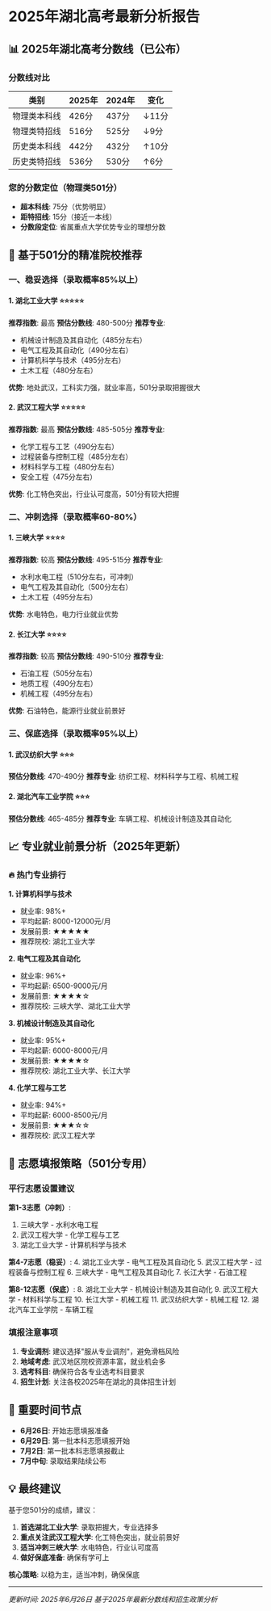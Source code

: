 # 2025年湖北高考最新分析报告

## 📊 2025年湖北高考分数线（已公布）

### 分数线对比
| 类别 | 2025年 | 2024年 | 变化 |
|------|--------|--------|------|
| 物理类本科线 | 426分 | 437分 | ↓11分 |
| 物理类特招线 | 516分 | 525分 | ↓9分 |
| 历史类本科线 | 442分 | 432分 | ↑10分 |
| 历史类特招线 | 536分 | 530分 | ↑6分 |

### 您的分数定位（物理类501分）
- **超本科线**: 75分（优势明显）
- **距特招线**: 15分（接近一本线）
- **分数段定位**: 省属重点大学优势专业的理想分数

## 🎯 基于501分的精准院校推荐

### 一、稳妥选择（录取概率85%以上）

#### 1. 湖北工业大学 ⭐⭐⭐⭐⭐
**推荐指数**: 最高
**预估分数线**: 480-500分
**推荐专业**:
- 机械设计制造及其自动化（485分左右）
- 电气工程及其自动化（490分左右）
- 计算机科学与技术（495分左右）
- 土木工程（480分左右）

**优势**: 地处武汉，工科实力强，就业率高，501分录取把握很大

#### 2. 武汉工程大学 ⭐⭐⭐⭐⭐
**推荐指数**: 最高
**预估分数线**: 485-505分
**推荐专业**:
- 化学工程与工艺（490分左右）
- 过程装备与控制工程（485分左右）
- 材料科学与工程（480分左右）
- 安全工程（475分左右）

**优势**: 化工特色突出，行业认可度高，501分有较大把握

### 二、冲刺选择（录取概率60-80%）

#### 1. 三峡大学 ⭐⭐⭐⭐
**推荐指数**: 较高
**预估分数线**: 495-515分
**推荐专业**:
- 水利水电工程（510分左右，可冲刺）
- 电气工程及其自动化（500分左右）
- 土木工程（495分左右）

**优势**: 水电特色，电力行业就业优势

#### 2. 长江大学 ⭐⭐⭐⭐
**推荐指数**: 较高
**预估分数线**: 490-510分
**推荐专业**:
- 石油工程（505分左右）
- 地质工程（490分左右）
- 机械工程（495分左右）

**优势**: 石油特色，能源行业就业前景好

### 三、保底选择（录取概率95%以上）

#### 1. 武汉纺织大学 ⭐⭐⭐
**预估分数线**: 470-490分
**推荐专业**: 纺织工程、材料科学与工程、机械工程

#### 2. 湖北汽车工业学院 ⭐⭐⭐
**预估分数线**: 465-485分
**推荐专业**: 车辆工程、机械设计制造及其自动化

## 📈 专业就业前景分析（2025年更新）

### 🔥 热门专业排行

**1. 计算机科学与技术**
- 就业率: 98%+
- 平均起薪: 8000-12000元/月
- 发展前景: ★★★★★
- 推荐院校: 湖北工业大学

**2. 电气工程及其自动化**
- 就业率: 96%+
- 平均起薪: 6500-9000元/月
- 发展前景: ★★★★☆
- 推荐院校: 三峡大学、湖北工业大学

**3. 机械设计制造及其自动化**
- 就业率: 95%+
- 平均起薪: 6000-8000元/月
- 发展前景: ★★★★☆
- 推荐院校: 湖北工业大学、长江大学

**4. 化学工程与工艺**
- 就业率: 94%+
- 平均起薪: 6000-8500元/月
- 发展前景: ★★★☆☆
- 推荐院校: 武汉工程大学

## 🎲 志愿填报策略（501分专用）

### 平行志愿设置建议

**第1-3志愿（冲刺）**:
1. 三峡大学 - 水利水电工程
2. 武汉工程大学 - 化学工程与工艺  
3. 湖北工业大学 - 计算机科学与技术

**第4-7志愿（稳妥）**:
4. 湖北工业大学 - 电气工程及其自动化
5. 武汉工程大学 - 过程装备与控制工程
6. 三峡大学 - 电气工程及其自动化
7. 长江大学 - 石油工程

**第8-12志愿（保底）**:
8. 湖北工业大学 - 机械设计制造及其自动化
9. 武汉工程大学 - 材料科学与工程
10. 长江大学 - 机械工程
11. 武汉纺织大学 - 机械工程
12. 湖北汽车工业学院 - 车辆工程

### 填报注意事项

1. **专业调剂**: 建议选择"服从专业调剂"，避免滑档风险
2. **地域考虑**: 武汉地区院校资源丰富，就业机会多
3. **选考科目**: 确保符合各专业选考科目要求
4. **招生计划**: 关注各校2025年在湖北的具体招生计划

## 📅 重要时间节点

- **6月26日**: 开始志愿填报准备
- **6月29日**: 第一批本科志愿填报开始
- **7月2日**: 第一批本科志愿填报截止
- **7月中旬**: 录取结果陆续公布

## 💡 最终建议

基于您501分的成绩，建议：

1. **首选湖北工业大学**: 录取把握大，专业选择多
2. **重点关注武汉工程大学**: 化工特色突出，就业前景好
3. **适当冲刺三峡大学**: 水电特色，行业认可度高
4. **做好保底准备**: 确保有学可上

**核心策略**: 以稳为主，适当冲刺，确保保底

---
*更新时间: 2025年6月26日*
*基于2025年最新分数线和招生政策分析*
